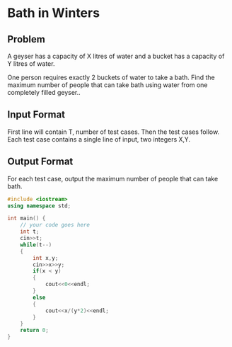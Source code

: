 # Bath in Winters
## Problem
A geyser has a capacity of X litres of water and a bucket has a capacity of Y litres of water.

One person requires exactly 2 buckets of water to take a bath. Find the maximum number of people that can take bath using water from one completely filled geyser..

## Input Format
First line will contain T, number of test cases. Then the test cases follow.
Each test case contains a single line of input, two integers X,Y.
## Output Format
For each test case, output the maximum number of people that can take bath.

```cpp
#include <iostream>
using namespace std;

int main() {
	// your code goes here
	int t;
	cin>>t;
	while(t--)
	{
	    int x,y;
	    cin>>x>>y;
	    if(x < y)
	    {
	        cout<<0<<endl;
	    }
	    else
	    {
	        cout<<x/(y*2)<<endl;
	    }
	}
	return 0;
}
```